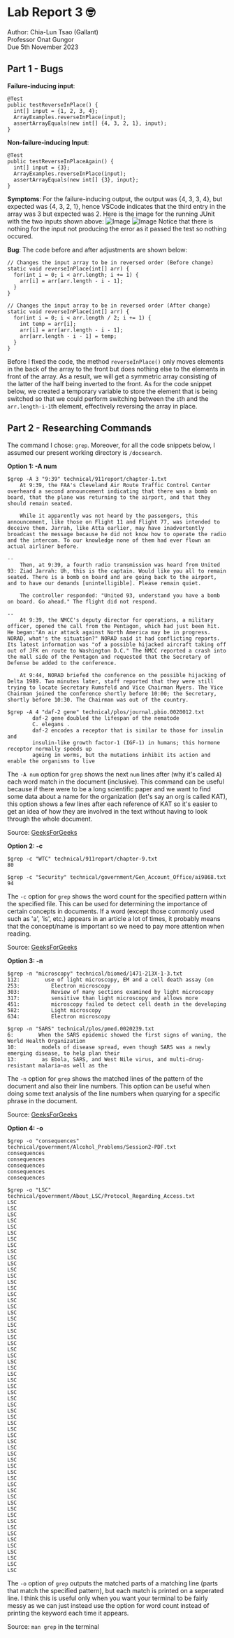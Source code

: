 # Lab Report 3 🤓

Author: Chia-Lun Tsao (Gallant)\
Professor Onat Gungor\
Due 5th November 2023

## Part 1 - Bugs

__Failure-inducing input__:
```
@Test
public testReverseInPlace() {
  int[] input = {1, 2, 3, 4};
  ArrayExamples.reverseInPlace(input);
  assertArrayEquals(new int[] {4, 3, 2, 1}, input);
}
```
__Non-failure-inducing Input__:
```
@Test
public testReverseInPlaceAgain() {
  int[] input = {3};
  ArrayExamples.reverseInPlace(input);
  assertArrayEquals(new int[] {3}, input};
}
```
__Symptoms__: For the failure-inducing output, the output was {4, 3, 3, 4}, but expected was {4, 3, 2, 1}, hence VSCode indicates that the third entry in the array was 3 but expected was 2. Here is the image for the running JUnit with the two inputs shown above:
![Image](images/tests.png)
![Image](images/errorRevert.png)
Notice that there is nothing for the input not producing the error as it passed the test so nothing occured.

__Bug__: The code before and after adjustments are shown below:
```
// Changes the input array to be in reversed order (Before change)
static void reverseInPlace(int[] arr) {
  for(int i = 0; i < arr.length; i += 1) {
    arr[i] = arr[arr.length - i - 1];
  }
}
```
```
// Changes the input array to be in reversed order (After change)
static void reverseInPlace(int[] arr) {
  for(int i = 0; i < arr.length / 2; i += 1) {
    int temp = arr[i];
    arr[i] = arr[arr.length - i - 1];
    arr[arr.length - i - 1] = temp;
  }
}
```
Before I fixed the code, the method `reverseInPlace()` only moves elements in the back of the array to the front but does nothing else to the elements in front of the array. As a result, we will get a symmetric array consisting of the latter of the half being inverted to the front. As for the code snippet below, we created a temporary variable to store the element that is being switched so that we could perform switching between the `i`th and the `arr.length-i-1`th element, effectively reversing the array in place.

## Part 2 - Researching Commands
The command I chose: `grep`. Moreover, for all the code snippets below, I assumed our present working directory is `/docsearch`.

__Option 1: -A num__
```
$grep -A 3 "9:39" technical/911report/chapter-1.txt
    At 9:39, the FAA's Cleveland Air Route Traffic Control Center overheard a second announcement indicating that there was a bomb on board, that the plane was returning to the airport, and that they should remain seated.

    While it apparently was not heard by the passengers, this announcement, like those on Flight 11 and Flight 77, was intended to deceive them. Jarrah, like Atta earlier, may have inadvertently broadcast the message because he did not know how to operate the radio and the intercom. To our knowledge none of them had ever flown an actual airliner before.

--
    Then, at 9:39, a fourth radio transmission was heard from United 93: Ziad Jarrah: Uh, this is the captain. Would like you all to remain seated. There is a bomb on board and are going back to the airport, and to have our demands [unintelligible]. Please remain quiet.

    The controller responded: "United 93, understand you have a bomb on board. Go ahead." The flight did not respond.

--
    At 9:39, the NMCC's deputy director for operations, a military officer, opened the call from the Pentagon, which had just been hit. He began:"An air attack against North America may be in progress. NORAD, what's the situation?" NORAD said it had conflicting reports. Its latest information was "of a possible hijacked aircraft taking off out of JFK en route to Washington D.C." The NMCC reported a crash into the mall side of the Pentagon and requested that the Secretary of Defense be added to the conference.

    At 9:44, NORAD briefed the conference on the possible hijacking of Delta 1989. Two minutes later, staff reported that they were still trying to locate Secretary Rumsfeld and Vice Chairman Myers. The Vice Chairman joined the conference shortly before 10:00; the Secretary, shortly before 10:30. The Chairman was out of the country.
```
```
$grep -A 4 "daf-2 gene" technical/plos/journal.pbio.0020012.txt
        daf-2 gene doubled the lifespan of the nematode 
        C. elegans . 
        daf-2 encodes a receptor that is similar to those for insulin and
        insulin-like growth factor-1 (IGF-1) in humans; this hormone receptor normally speeds up
        ageing in worms, but the mutations inhibit its action and enable the organisms to live
```
The `-A num` option for `grep` shows the next `num` lines after (why it's called `A`) each word match in the document (inclusive). This command can be useful because if there were to be a long scientific paper and we want to find some data about a name for the organization (let's say an org is called KAT), this option shows a few lines after each reference of KAT so it's easier to get an idea of how they are involved in the text without having to look through the whole document.

Source: [GeeksForGeeks](https://www.geeksforgeeks.org/grep-command-in-unixlinux/#)

__Option 2: -c__
```
$grep -c "WTC" technical/911report/chapter-9.txt
80
```
```
$grep -c "Security" technical/government/Gen_Account_Office/ai9868.txt
94
```
The `-c` option for `grep` shows the word count for the specified pattern within the specified file. This can be used for determining the importance of certain concepts in documents. If a word (except those commonly used such as 'a', 'is', etc.) appears in an article a lot of times, it probably means that the concept/name is important so we need to pay more attention when reading.

Source: [GeeksForGeeks](https://www.geeksforgeeks.org/grep-command-in-unixlinux/#)

__Option 3: -n__
```
$grep -n "microscopy" technical/biomed/1471-213X-1-3.txt
112:        use of light microscopy, EM and a cell death assay (on
253:          Electron microscopy
303:          Review of many sections examined by light microscopy
317:          sensitive than light microscopy and allows more
451:          microscopy failed to detect cell death in the developing
582:          Light microscopy
634:          Electron microscopy
```
```
$grep -n "SARS" technical/plos/pmed.0020239.txt
6:        When the SARS epidemic showed the first signs of waning, the World Health Organization
10:        models of disease spread, even though SARS was a newly emerging disease, to help plan their
13:        as Ebola, SARS, and West Nile virus, and multi-drug-resistant malaria—as well as the
```
The `-n` option for `grep` shows the matched lines of the pattern of the document and also their line numbers. This option can be useful when doing some text analysis of the line numbers when quarying for a specific phrase in the document.

Source: [GeeksForGeeks](https://www.geeksforgeeks.org/grep-command-in-unixlinux/#)

__Option 4: -o__
```
$grep -o "consequences" technical/government/Alcohol_Problems/Session2-PDF.txt
consequences
consequences
consequences
consequences
consequences
```
```
$grep -o "LSC" technical/government/About_LSC/Protocol_Regarding_Access.txt
LSC
LSC
LSC
LSC
LSC
LSC
LSC
LSC
LSC
LSC
LSC
LSC
LSC
LSC
LSC
LSC
LSC
LSC
LSC
LSC
LSC
LSC
LSC
LSC
LSC
LSC
LSC
LSC
LSC
LSC
LSC
LSC
LSC
LSC
LSC
LSC
LSC
LSC
LSC
LSC
LSC
LSC
LSC
LSC
LSC
LSC
LSC
LSC
LSC
LSC
LSC
LSC
LSC
LSC
LSC
LSC
LSC
LSC
LSC
LSC
LSC
```
The `-o` option of `grep` outputs the matched parts of a matching line (parts that match the specified pattern), but each match is printed on a seperated line. I think this is useful only when you want your terminal to be fairly messy as we can just instead use the option for word count instead of printing the keyword each time it appears.

Source: `man grep` in the terminal

